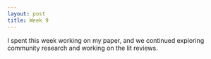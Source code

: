 ```yaml
---
layout: post
title: Week 9
---
```

I spent this week working on my paper,  and we continued exploring community research and working on the lit reviews.
